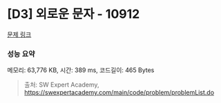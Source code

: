# [D3] 외로운 문자 - 10912 

[문제 링크](https://swexpertacademy.com/main/code/problem/problemDetail.do?contestProbId=AXVJuEvqLAADFASe) 

### 성능 요약

메모리: 63,776 KB, 시간: 389 ms, 코드길이: 465 Bytes



> 출처: SW Expert Academy, https://swexpertacademy.com/main/code/problem/problemList.do